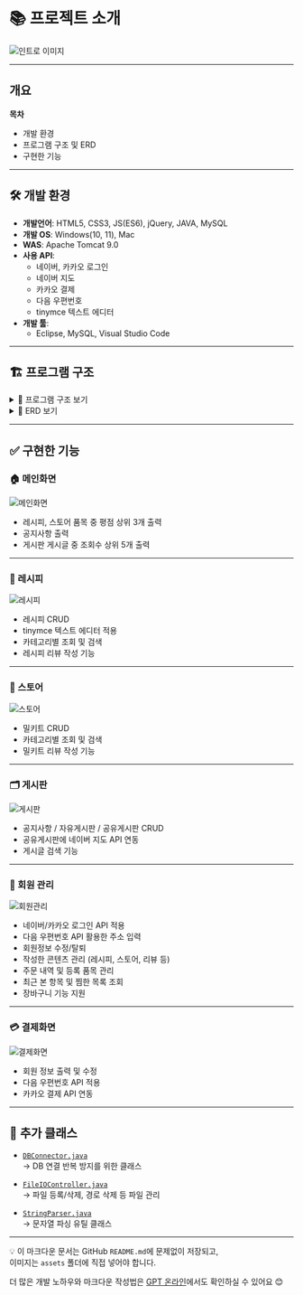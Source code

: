 # 📚 프로젝트 소개

![인트로 이미지](./assets/main.png)

---

## 개요

**목차**
- 개발 환경
- 프로그램 구조 및 ERD
- 구현한 기능

---

## 🛠 개발 환경

- **개발언어**: HTML5, CSS3, JS(ES6), jQuery, JAVA, MySQL  
- **개발 OS**: Windows(10, 11), Mac  
- **WAS**: Apache Tomcat 9.0  
- **사용 API**:
  - 네이버, 카카오 로그인
  - 네이버 지도
  - 카카오 결제
  - 다음 우편번호
  - tinymce 텍스트 에디터  
- **개발 툴**:
  - Eclipse, MySQL, Visual Studio Code

---

## 🏗 프로그램 구조

<details>
<summary>📂 프로그램 구조 보기</summary>

![프로그램 구조](./assets/structure.png)

</details>

<details>
<summary>🧩 ERD 보기</summary>

![ERD](./assets/erd.png)

</details>

---

## ✅ 구현한 기능

### 🏠 메인화면

![메인화면](./assets/main-page.png)

- 레시피, 스토어 품목 중 평점 상위 3개 출력  
- 공지사항 출력  
- 게시판 게시글 중 조회수 상위 5개 출력  

---

### 🍳 레시피

![레시피](./assets/recipe.png)

- 레시피 CRUD  
- tinymce 텍스트 에디터 적용  
- 카테고리별 조회 및 검색  
- 레시피 리뷰 작성 기능  

---

### 🛒 스토어

![스토어](./assets/store.png)

- 밀키트 CRUD  
- 카테고리별 조회 및 검색  
- 밀키트 리뷰 작성 기능  

---

### 🗂 게시판

![게시판](./assets/board.png)

- 공지사항 / 자유게시판 / 공유게시판 CRUD  
- 공유게시판에 네이버 지도 API 연동  
- 게시글 검색 기능  

---

### 👤 회원 관리

![회원관리](./assets/user.png)

- 네이버/카카오 로그인 API 적용  
- 다음 우편번호 API 활용한 주소 입력  
- 회원정보 수정/탈퇴  
- 작성한 콘텐츠 관리 (레시피, 스토어, 리뷰 등)  
- 주문 내역 및 등록 품목 관리  
- 최근 본 항목 및 찜한 목록 조회  
- 장바구니 기능 지원  

---

### 💳 결제화면

![결제화면](./assets/payment.png)

- 회원 정보 출력 및 수정  
- 다음 우편번호 API 적용  
- 카카오 결제 API 연동  

---

## 🧩 추가 클래스

- [`DBConnector.java`](https://github.com/euneick/FoodJoa/blob/main/src/Common/DBConnector.java)  
  → DB 연결 반복 방지를 위한 클래스  

- [`FileIOController.java`](https://github.com/euneick/FoodJoa/blob/main/src/Common/FileIOController.java)  
  → 파일 등록/삭제, 경로 삭제 등 파일 관리  

- [`StringParser.java`](https://github.com/euneick/FoodJoa/blob/main/src/Common/StringParser.java)  
  → 문자열 파싱 유틸 클래스

---

💡 이 마크다운 문서는 GitHub `README.md`에 문제없이 저장되고,  
이미지는 `assets` 폴더에 직접 넣어야 합니다.

더 많은 개발 노하우와 마크다운 작성법은 [GPT 온라인](https://gptonline.ai/ko/)에서도 확인하실 수 있어요 😊
